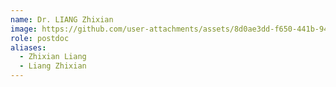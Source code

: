 ```yaml
---
name: Dr. LIANG Zhixian
image: https://github.com/user-attachments/assets/8d0ae3dd-f650-441b-949e-30fd80903c72
role: postdoc
aliases:
  - Zhixian Liang
  - Liang Zhixian
---
```


